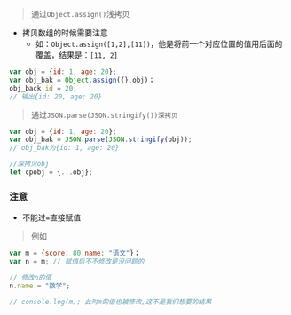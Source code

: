 > 通过`Object.assign()`浅拷贝
* 拷贝数组的时候需要注意
  * 如：`Object.assign([1,2],[11])`，他是将前一个对应位置的值用后面的覆盖，结果是：`[11, 2]`

```javascript
var obj = {id: 1, age: 20};
var obj_bak = Object.assign({},obj)；
obj_back.id = 20;
// 输出{id: 20, age: 20}
```

> 通过`JSON.parse(JSON.stringify())深拷贝`

```javascript
var obj = {id: 1, age: 20};
var obj_bak = JSON.parse(JSON.stringify(obj));
// obj_bak为{id: 1, age: 20}

//深拷贝obj
let cpobj = {...obj};
```

### 注意
* 不能过`=`直接赋值

> 例如

```javascript
var m = {score: 80,name: "语文"}；
var n = m; // 赋值后不不修改是没问题的

// 修改n的值
n.name = "数学";

// console.log(m); 此时m的值也被修改,这不是我们想要的结果
```
